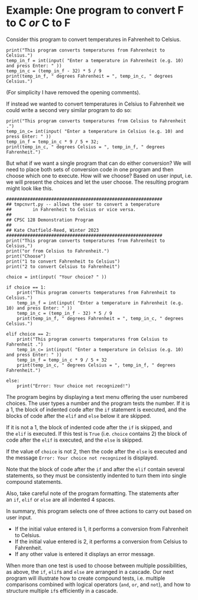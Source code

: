 # Example: One program to convert F to C _or_ C to F

Consider this program to convert temperatures in Fahrenheit to Celsius.

    print("This program converts temperatures from Fahrenheit to Celsius.")
    temp_in_f = int(input( "Enter a temperature in Fahrenheit (e.g. 10) and press Enter: " ))
    temp_in_c = (temp_in_f - 32) * 5 / 9
    print(temp_in_f, " degrees Fahrenheit = ", temp_in_c, " degrees Celsius.")

(For simplicity I have removed the opening comments).

If instead we wanted to convert temperatures in Celsius to Fahrenheit we
could write a second very similar program to do so:

    print("This program converts temperatures from Celsius to Fahrenheit .")
    temp_in_c= int(input( "Enter a temperature in Celsius (e.g. 10) and press Enter: " ))
    temp_in_f = temp_in_c * 9 / 5 + 32;
    print(temp_in_c, " degrees Celsius = ", temp_in_f, " degrees Fahrenheit.")

But what if we want a single program that can do either conversion? We
will need to place both sets of conversion code in one program and then
choose which one to execute. How will we choose? Based on user input,
i.e. we will present the choices and let the user choose. The resulting
program might look like this.

    ###########################################################
    ## tmpcnvrt.py -- allows the user to convert a temperature
    ##        in Fahrenheit to Celsius or vice versa.
    ##
    ## CPSC 128 Demonstration Program
    ##
    ## Kate Chatfield-Reed, Winter 2023
    ###########################################################
    print("This program converts temperatures from Fahrenheit to Celsius,")
    print("or from Celsius to Fahrenheit.")
    print("Choose")
    print("1 to convert Fahrenheit to Celsius")
    print("2 to convert Celsius to Fahrenheit")

    choice = int(input( "Your choice? " ))

    if choice == 1:
        print("This program converts temperatures from Fahrenheit to Celsius.")
        temp_in_f = int(input( "Enter a temperature in Fahrenheit (e.g. 10) and press Enter: " ))
        temp_in_c = (temp_in_f - 32) * 5 / 9
        print(temp_in_f, " degrees Fahrenheit = ", temp_in_c, " degrees Celsius.")

    elif choice == 2:
        print("This program converts temperatures from Celsius to Fahrenheit .")
        temp_in_c= int(input( "Enter a temperature in Celsius (e.g. 10) and press Enter: " ))
        temp_in_f = temp_in_c * 9 / 5 + 32
        print(temp_in_c, " degrees Celsius = ", temp_in_f, " degrees Fahrenheit.")

    else:
        print("Error: Your choice not recognized!")

The program begins by displaying a text menu offering the user numbered
choices. The user types a number and the program tests the number. If it
is a 1, the block of indented code after the `if` statement is executed,
and the blocks of code after the `elif` and `else` below it are skipped.

If it is not a 1, the block of indented code after the `if` is skipped,
and the `elif` is executed. If this test
is `True` (i.e. `choice` contains 2) the block of code after
the `elif` is executed, and the `else` is skipped.

If the value of `choice` is not 2, then the code after the `else` is
executed and the message `Error: Your choice not recognized` is
displayed.

Note that the block of code after the `if` and after the `elif` contain
several statements, so they must be consistently indented to turn them
into single compound statements.

Also, take careful note of the program formatting. The statements after
an `if`, `elif` or `else` are all indented 4 spaces.

In summary, this program selects one of three actions to carry out based
on user input.

-   If the initial value entered is 1, it performs a conversion from
    Fahrenheit to Celsius.
-   If the initial value entered is 2, it performs a conversion from
    Celsius to Fahrenheit.
-   If any other value is entered it displays an error message.

When more than one test is used to choose between multiple
possibilities, as above, the `if`, `elif`s and `else` are arranged in a
cascade. Our next program will illustrate how to create compound tests,
i.e. multiple comparisons combined with logical operators (`and`, `or`,
and `not`), and how to structure multiple `if`s efficiently in a
cascade.
